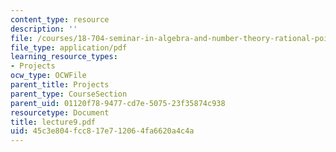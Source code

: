 ```yaml
---
content_type: resource
description: ''
file: /courses/18-704-seminar-in-algebra-and-number-theory-rational-points-on-elliptic-curves-fall-2004/45c3e804fcc817e712064fa6620a4c4a_lecture9.pdf
file_type: application/pdf
learning_resource_types:
- Projects
ocw_type: OCWFile
parent_title: Projects
parent_type: CourseSection
parent_uid: 01120f78-9477-cd7e-5075-23f35874c938
resourcetype: Document
title: lecture9.pdf
uid: 45c3e804-fcc8-17e7-1206-4fa6620a4c4a
---
```

